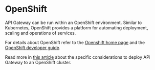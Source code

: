 # OpenShift

API Gateway can be run within an OpenShift environment. Similar to Kubernetes, OpenShift provides a platform for automating deployment, scaling and operations of services.

For details about OpenShift refer to the [Openshift home page](https://www.openshift.com/) and the [OpenShift developer guide](https://docs.openshift.com/container-platform/4.3/welcome/index.html).

Read more in [this article](http://techcommunity.softwareag.com/pwiki/-/wiki/Main/API%20Gateway%20meets%20OpenShift) about the specific considerations to deploy API Gateway to an OpenShift cluster.
